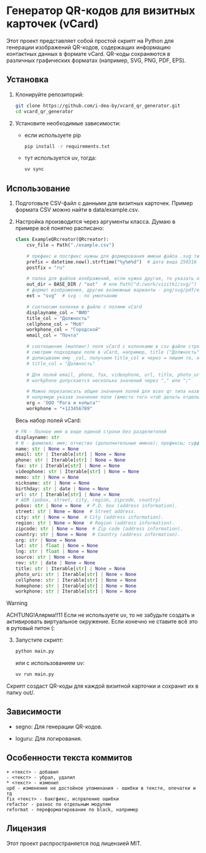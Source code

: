 # Генератор QR-кодов для визитных карточек (vCard)

Этот проект представляет собой простой скрипт на Python для генерации изображений QR-кодов, содержащих информацию контактных данных в формате vCard. QR-коды сохраняются в различных графических форматах (например, SVG, PNG, PDF, EPS).

## Установка

1. Клонируйте репозиторий:

   ```bash
   git clone https://github.com/i-dea-by/vcard_qr_generator.git
   cd vcard_qr_generator
   ```

2. Установите необходимые зависимости:

    - если используете pip
        ```bash
        pip install -r requirements.txt
        ```
    - тут используется uv, тогда:
        ```bash
        uv sync
        ```


## Использование

1. Подготовьте CSV-файл с данными для визитных карточек. Пример формата CSV можно найти в data/example.csv.

2. Настройка производится через аргументы класса. Думаю в примере всё понятно расписано:

    ```python
    class ExampleQRcreator(QRcreator):
        csv_file = Path("./example.csv")

        # префикс и постфикс нужны для формирования имени файла .svg типа: OUT_DIR/231015_FIO_ru.svg
        prefix = datetime.now().strftime("%y%m%d")  # дата вида 250316
        postfix = "ru"

        # папка для файлов изображений, если нужна другая, то указать напрямую
        out_dir = BASE_DIR / "out"  # или Path("d:/work/vizitki/svg/")
        # формат изображения, другие возможные варианты - png/svg/pdf/eps
        ext = "svg"  # svg - по умолчанию

        # соотносим колонки в файле с полями vCard
        displayname_col = "ФИО"
        title_col = "Должность"
        cellphone_col = "Моб"
        workphone_col = "Городской"
        email_col = "Почта"

        # соотношение (маппинг) поля vCard с колонками в csv файле строится по такому принципу:
        # смотрим подходящее поле в vCard, например, title ("Должность" в csv файле),
        # дописываем ему _col, получаем title_col и через = пишем то, название колонки из csv файла:
        # title_col = "Должность"

        # Для полей email, phone, fax, videophone, url, title, photo_uri, cellphone, homephone,
        # workphone допускается несколько значений через "," или ";"

        # Можно перезаписать общие значения полей для всех qr типа названия организации,
        # напрямую указав значение поля (вместо того чтоб делать отдельную колонку в .csv файле)
        org = 'ООО "Рога и копыта"'
        workphone = "+123456789"

    ```

    Весь набор полей vCard:
    ```python
    # FN - Полное имя в виде единой строки без разделителей
    displayname: str
    # N - фамилия; имя; отчество (дополнительные имена); префиксы; суффиксы
    name: str | None = None
    email: str | Iterable[str] | None = None
    phone: str | Iterable[str] | None = None
    fax: str | Iterable[str] | None = None
    videophone: str | Iterable[str] | None = None
    memo: str | None = None
    nickname: str | None = None
    birthday: str | date | None = None
    url: str | Iterable[str] | None = None
    # ADR (pobox, street, city, region, zipcode, country)
    pobox: str | None = None  # P.O. box (address information).
    street: str | None = None  # Street address.
    city: str | None = None  # City (address information).
    region: str | None = None  # Region (address information).
    zipcode: str | None = None  # Zip code (address information).
    country: str | None = None  # Country (address information).
    org: str | None = None
    lat: str | float | None = None
    lng: str | float | None = None
    source: str | None = None
    rev: str | date | None = None
    title: str | Iterable[str] | None = None
    photo_uri: str | Iterable[str] | None = None
    cellphone: str | Iterable[str] | None = None
    homephone: str | Iterable[str] | None = None
    workphone: str | Iterable[str] | None = None
    ```
> [!WARNING]
> ACHTUNG!Алярма!!11 Если не используете uv, то не забудьте создать и активировать виртуальное окружение. Если конечно не ставите всё это в рутовый питон (:
3. Запустите скрипт:

    ```bash
    python main.py
    ```

    или с использованием uv:

    ```bash
    uv run main.py
    ```

Скрипт создаст QR-коды для каждой визитной карточки и сохранит их в папку out/.


## Зависимости

- segno: Для генерации QR-кодов.

- loguru: Для логирования.


## Особенности текста коммитов

```
+ <текст> - добавил
- <текст> - убрал, удалил
* <текст> - изменил
upd - изменение не достойное упоминания - ошибки в тексте, опечатки и тд
fix <текст> - бакгфикс, испрвление ошибки
refactor - разнос по отдельным модулям
reformat - переформатирование по black, например
```

## Лицензия

Этот проект распространяется под лицензией MIT.

